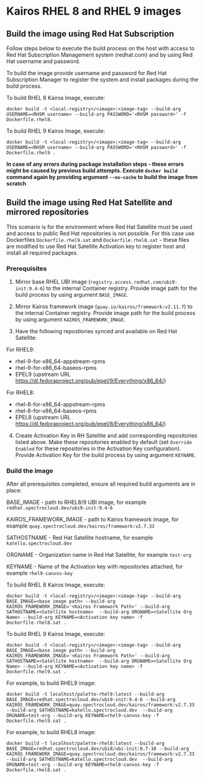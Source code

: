 # Kairos RHEL 8 and RHEL 9 images

## Build the image using Red Hat Subscription

Follow steps below to execute the build process on the host with access to Red Hat Subscription Management system (redhat.com) and by using Red Hat username and password.

To build the image provide username and password for Red Hat Subscription Manager to register the system and install packages during the build process.

To build RHEL 8 Kairos Image, execute:
```
docker build -t <local-registry>/<image>:<image-tag> --build-arg USERNAME=<RHSM username> --build-arg PASSWORD='<RHSM password>' -f Dockerfile.rhel8.
```

To build RHEL 9 Kairos Image, execute:
```
docker build -t <local-registry>/<image>:<image-tag> --build-arg USERNAME=<RHSM username> --build-arg PASSWORD='<RHSM password>' -f Dockerfile.rhel9 .
```

**In case of any errors during package installation steps - these errors might be caused by previous build attempts. Execute `docker build` command again by providing argument `--no-cache` to build the image from scratch**

## Build the image using Red Hat Satellite and mirrored repositories

This scenario is for the environment where Red Hat Satellite must be used and access to public Red Hat repositories is not possible. For this case use Dockerfiles `Dockerfile.rhel9.sat` and `Dockerfile.rhel8.sat` - these files are modified to use Red Hat Satellite Activation key to register host and install all required packages.

### Prerequisites

1. Mirror base RHEL UBI image (`registry.access.redhat.com/ubi9-init:9.4-6`) to the internal Container registry. Provide image path for the build process by using argument `BASE_IMAGE`. 

2. Mirror Kairos framework image (`quay.io/kairos/framework:v2.11.7`) to the internal Container registry. Provide image path for the build process by using argument `KAIROS_FRAMEWORK_IMAGE`. 

3. Have the following repostiories synced and available on Red Hat Satellite:

For RHEL9:
* rhel-9-for-x86_64-appstream-rpms
* rhel-9-for-x86_64-baseos-rpms
* EPEL9 (upstream URL https://dl.fedoraproject.org/pub/epel/9/Everything/x86_64/)

For RHEL8:
* rhel-8-for-x86_64-appstream-rpms
* rhel-8-for-x86_64-baseos-rpms
* EPEL8 (upstream URL https://dl.fedoraproject.org/pub/epel/8/Everything/x86_64/)


4. Create Activation Key in RH Satellite and add corresponding repositories listed above. Make these repositories enabled by default (set `Override Enabled` for these repositories in the Activation Key configuration). Provide Activation Key for the build process by using argument `KEYNAME`.

### Build the image

After all prerequisites completed, ensure all required build arguments are in place:

BASE_IMAGE - path to RHEL8/9 UBI image, for example `redhat.spectrocloud.dev/ubi9-init:9.4-6`

KAIROS_FRAMEWORK_IMAGE - path to Kairos framework image, for example `quay.spectrocloud.dev/kairos/framework:v2.7.33`

SATHOSTNAME - Red Hat Satellite hostname, for example `katello.spectrocloud.dev`

ORGNAME - Organization name in Red Hat Satellite, for example `test-org`

KEYNAME - Name of the Activation key with repositories attached, for example `rhel9-canvos-key`

To build RHEL 8 Kairos Image, execute:
```
docker build -t <local-registry>/<image>:<image-tag> --build-arg BASE_IMAGE=<base image path> --build-arg KAIROS_FRAMEWORK_IMAGE='<Kairos Framework Path>' --build-arg SATHOSTNAME=<Satellite hostname>  --build-arg ORGNAME=<Satellite Org Name> --build-arg KEYNAME=<Activation key name> -f Dockerfile.rhel8.sat .
```

To build RHEL 9 Kairos Image, execute:
```
docker build -t <local-registry>/<image>:<image-tag> --build-arg BASE_IMAGE=<base image path> --build-arg KAIROS_FRAMEWORK_IMAGE='<Kairos Framework Path>' --build-arg SATHOSTNAME=<Satellite hostname>  --build-arg ORGNAME=<Satellite Org Name> --build-arg KEYNAME=<Activation key name> -f Dockerfile.rhel9.sat .
```

For example, to build RHEL9 image:
```
docker build -t localhost/palette-rhel9:latest --build-arg BASE_IMAGE=redhat.spectrocloud.dev/ubi9-init:9.4-6 --build-arg KAIROS_FRAMEWORK_IMAGE=quay.spectrocloud.dev/kairos/framework:v2.7.33 --build-arg SATHOSTNAME=katello.spectrocloud.dev  --build-arg ORGNAME=test-org --build-arg KEYNAME=rhel9-canvos-key -f Dockerfile.rhel9.sat .
```

For example, to build RHEL8 image:
```
docker build -t localhost/palette-rhel8:latest --build-arg BASE_IMAGE=redhat.spectrocloud.dev/ubi8/ubi-init:8.7-10 --build-arg KAIROS_FRAMEWORK_IMAGE=quay.spectrocloud.dev/kairos/framework:v2.7.33 --build-arg SATHOSTNAME=katello.spectrocloud.dev  --build-arg ORGNAME=test-org --build-arg KEYNAME=rhel8-canvos-key -f Dockerfile.rhel8.sat .
```



